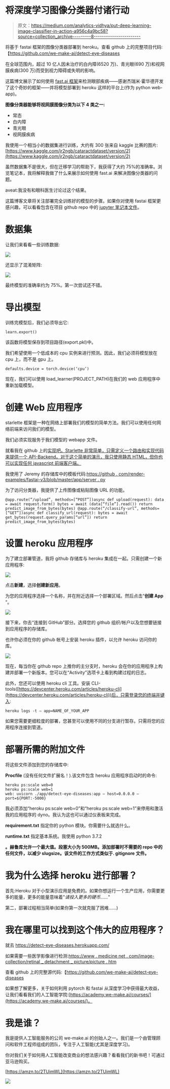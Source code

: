 # 将深度学习图像分类器付诸行动

> 原文：<https://medium.com/analytics-vidhya/put-deep-learning-image-classifier-in-action-a956c4a9bc58?source=collection_archive---------8----------------------->

将基于 fastai 框架的图像分类器部署到 heroku。查看 github 上的完整项目代码:【https://github.com/we-make-ai/detect-eye-diseases 

在全球范围内，超过 10 亿人因未治疗的白内障(6520 万)、青光眼(690 万)和视网膜疾病(300 万)而受到视力障碍或失明的影响。

这篇博文展示了如何使用 [fast.ai 框架](https://www.fast.ai/)来检测眼部疾病——感谢杰瑞米·霍华德开发了这个奇妙的框架——并将模型部署到 heroku 这样的平台上(作为 python web-app)。

**图像分类器能够将视网膜图像分类为以下 4 类之一:**

*   常态
*   白内障
*   青光眼
*   视网膜疾病

我使用一个相当小的数据集进行训练，大约有 300 张来自 kaggle 比赛的图片:[https://www.kaggle.com/jr2ngb/cataractdataset/version/2](https://www.kaggle.com/jr2ngb/cataractdataset/version/2)

虽然数据集不是很大，但在迁移学习的帮助下，我获得了大约 75%的准确率。浏览笔记本，我将解释我做了什么来展示如何使用 fast.ai 来解决图像分类器的问题。

aveat:我没有和眼科医生讨论过这个结果。

这篇博客文章将关注部署完全训练好的模型的步骤。如果你对使用 fastai 框架更感兴趣，可以看看包含在项目 github repo 中的 [jupyter 笔记本文件](http://detect_eye_diseases.ipynb)。

# 数据集

让我们来看看一些训练数据:

![](img/a1208035682f79a414a12fb693fdca29.png)

还显示了混淆矩阵:

![](img/6b12090fdf1ab0e1ccea103bfa1efa42.png)

最终模型的准确率约为 75%。第一次尝试还不错。

# 导出模型

训练完模型后，我们必须导出它:

```
learn.export()
```

该函数将模型保存到项目路径(export.pkl)中。

我们希望使用一个低成本的 cpu 实例来进行预测。因此，我们必须将模型放在 cpu 上，而不是 gpu 上。

```
defaults.device = torch.device(‘cpu’)
```

现在，我们可以使用 load_learner(PROJECT_PATH)在我们的 web 应用程序中重新加载模型。

# 创建 Web 应用程序

starlette 框架是一种在网络上部署我们的模型的简单方法。我们可以使用任何网络前端来访问我们的模型。

我们必须实现服务于我们模型的 webapp 文件。

就看我在 github 上的[实现吧。Starlette 非常简单，只需定义一个路由和实现代码来提供一个 API-Backend。对于这个简单的演示，我只使用静态 HTML，但你也可以实现任何 javascript 前端客户端。](https://github.com/we-make-ai/detect-eye-diseases/blob/master/detect-eye-diseases.py)

我使用了 Jeremy 的存储库中的模板代码:[https://github . com/render-examples/fastai-v3/blob/master/app/server . py](https://github.com/render-examples/fastai-v3/blob/master/app/server.py)

为了访问分类器，我提供了上传图像或粘贴图像 URL 的功能。

```
@app.route(“/upload”, methods=[“POST”])async def upload(request): data = await request.form() bytes = await (data[“file”].read()) return predict_image_from_bytes(bytes) @app.route(“/classify-url”, methods=[“GET”])async def classify_url(request): bytes = await get_bytes(request.query_params[“url”]) return predict_image_from_bytes(bytes)
```

# 设置 heroku 应用程序

为了建立部署管道，我将 github 存储库与 heroku 集成在一起。只需创建一个新应用程序:

![](img/2e017f0fb67e8b1f2ab0ce0baef5d5e1.png)

点击**新建**，选择**创建新应用**。

为您的应用程序选择一个名称，并在附近选择一个部署区域。然后点击“**创建 App** ”。

![](img/a5477fd78c60ac99181e47eb78a4c0b3.png)

接下来，你去“连接到 GitHub”部分。选择您的 github 组织/帐户以及您想要链接到应用程序的存储库。

也许你必须在你的 github 帐号上安装 heroku 插件，以允许 heroku 访问你的库。

![](img/f3ef67118496d3501bc715a24e33b860.png)

现在，每当你在 github repo 上推你的主分支时，heroku 会在你的应用程序上构建并部署一个新版本。您可以在“Activity”选项卡上看到构建过程的日志。

此外，您还可以使用 heroku cli 工具。安装 CLI-tools([https://devcenter.heroku.com/articles/heroku-cli](https://devcenter.heroku.com/articles/heroku-cli))后，只需登录您的终端并键入:

```
heroku logs -t — app=NAME_OF_YOUR_APP
```

如果您需要更细粒度的部署，您甚至可以使用不同的分支进行暂存。只需将您的应用程序连接到管道。

# **部署所需的附加文件**

将这些文件添加到您的存储库中:

**Procfile** (没有任何文件扩展名！).该文件包含 heroku 应用程序启动时的命令:

```
heroku ps:scale web=0
heroku ps:scale web=1
web: uvicorn ./app/detect-eye-diseases:app — host=0.0.0.0 — port=${PORT:-5000}
```

我必须添加“heroku ps:scale web=0”和“heroku ps:scale web=1”来停用和激活我的应用程序的 dyno。我认为这也可以通过仪表板来完成。

**requirement.txt** 指定你的 python 模块。你需要什么就选什么。

**runtime.txt** 指定基本系统。我使用 python 3.7.2

**。赫鲁库允许一个最大值。段塞大小为 500MB。添加部署时不需要的 repo 中的任何文件，以减少 slugsize。该文件的工作方式类似于. gitignore 文件。**

# 我为什么选择 heroku 进行部署？

首先:Heroku 对于小型演示应用是免费的。如果你想运行一个生产应用，你需要更多的能量，更多的能量意味着"*请投入更多的硬币……*"

第二，部署过程相当简单(如果你第一次就克服了困难……)

# 我在哪里可以找到这个伟大的应用程序？

就去 https://detect-eye-diseases.herokuapp.com/

如果需要一些医学影像进行检测:[https://www . medicine net . com/image-collection/retinal _ detachment _ picture/picture . htm](https://www.medicinenet.com/image-collection/retinal_detachment_picture/picture.htm)

查看 github 上的完整源代码:【https://github.com/we-make-ai/detect-eye-diseases 

如果想了解更多，关于如何利用 pytorch 和 fastai 从深度学习中获得最大收益，让我们看看我们的人工智能学院:[https://academy.we-make.ai/courses/](https://academy.we-make.ai/courses/)。

# 我是谁？

我是提供人工智能服务的公司 we-make.ai 的创始人之一。我们是一个由管理顾问和软件工程师组成的团队，专注于人工智能(尤其是深度学习)。

你对我们关于如何用人工智能改变商业的想法感兴趣？看看我们的新书吧！可通过亚马逊购买。

[https://amzn.to/2TUimWL](https://amzn.to/2TUimWL)

![](img/e29c27c4b93a1611094044b41354eba6.png)
